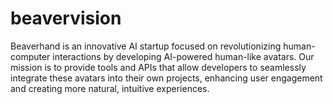 # beavervision
Beaverhand is an innovative AI startup focused on revolutionizing human-computer interactions by developing AI-powered human-like avatars. Our mission is to provide tools and APIs that allow developers to seamlessly integrate these avatars into their own projects, enhancing user engagement and creating more natural, intuitive experiences.

